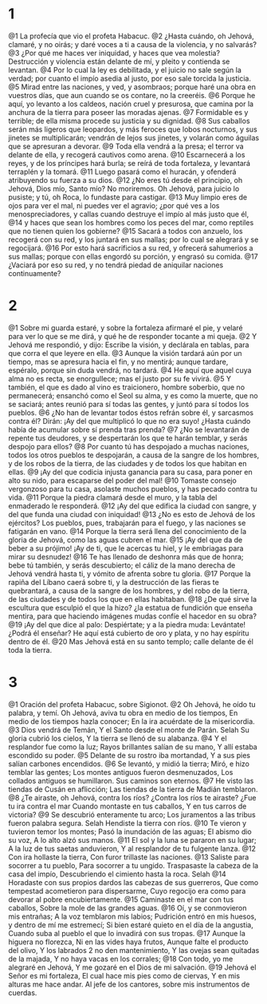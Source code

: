 # 1
@1 La profecía que vio el profeta Habacuc.
@2 ¿Hasta cuándo, oh Jehová, clamaré, y no oirás; y daré voces a ti a causa de la violencia, y no salvarás?
@3 ¿Por qué me haces ver iniquidad, y haces que vea molestia? Destrucción y violencia están delante de mí, y pleito y contienda se levantan.
@4 Por lo cual la ley es debilitada, y el juicio no sale según la verdad; por cuanto el impío asedia al justo, por eso sale torcida la justicia.
@5 Mirad entre las naciones, y ved, y asombraos; porque haré una obra en vuestros días, que aun cuando se os contare, no la creeréis.
@6 Porque he aquí, yo levanto a los caldeos, nación cruel y presurosa, que camina por la anchura de la tierra para poseer las moradas ajenas.
@7 Formidable es y terrible; de ella misma procede su justicia y su dignidad.
@8 Sus caballos serán más ligeros que leopardos, y más feroces que lobos nocturnos, y sus jinetes se multiplicarán; vendrán de lejos sus jinetes, y volarán como águilas que se apresuran a devorar.
@9 Toda ella vendrá a la presa; el terror va delante de ella, y recogerá cautivos como arena.
@10 Escarnecerá a los reyes, y de los príncipes hará burla; se reírá de toda fortaleza, y levantará terraplén y la tomará.
@11 Luego pasará como el huracán, y ofenderá atribuyendo su fuerza a su dios.
@12 ¿No eres tú desde el principio, oh Jehová, Dios mío, Santo mío? No moriremos. Oh Jehová, para juicio lo pusiste; y tú, oh Roca, lo fundaste para castigar.
@13 Muy limpio eres de ojos para ver el mal, ni puedes ver el agravio; ¿por qué ves a los menospreciadores, y callas cuando destruye el impío al más justo que él,
@14 y haces que sean los hombres como los peces del mar, como reptiles que no tienen quien los gobierne?
@15 Sacará a todos con anzuelo, los recogerá con su red, y los juntará en sus mallas; por lo cual se alegrará y se regocijará.
@16 Por esto hará sacrificios a su red, y ofrecerá sahumerios a sus mallas; porque con ellas engordó su porción, y engrasó su comida.
@17 ¿Vaciará por eso su red, y no tendrá piedad de aniquilar naciones continuamente?

# 2
@1 Sobre mi guarda estaré, y sobre la fortaleza afirmaré el pie, y velaré para ver lo que se me dirá, y qué he de responder tocante a mi queja.
@2 Y Jehová me respondió, y dijo: Escribe la visión, y declárala en tablas, para que corra el que leyere en ella.
@3 Aunque la visión tardará aún por un tiempo, mas se apresura hacia el fin, y no mentirá; aunque tardare, espéralo, porque sin duda vendrá, no tardará.
@4 He aquí que aquel cuya alma no es recta, se enorgullece; mas el justo por su fe vivirá.
@5 Y también, el que es dado al vino es traicionero, hombre soberbio, que no permanecerá; ensanchó como el Seol su alma, y es como la muerte, que no se saciará; antes reunió para sí todas las gentes, y juntó para sí todos los pueblos.
@6 ¿No han de levantar todos éstos refrán sobre él, y sarcasmos contra él? Dirán: ¡Ay del que multiplicó lo que no era suyo! ¿Hasta cuándo había de acumular sobre sí prenda tras prenda?
@7 ¿No se levantarán de repente tus deudores, y se despertarán los que te harán temblar, y serás despojo para ellos?
@8 Por cuanto tú has despojado a muchas naciones, todos los otros pueblos te despojarán, a causa de la sangre de los hombres, y de los robos de la tierra, de las ciudades y de todos los que habitan en ellas.
@9 ¡Ay del que codicia injusta ganancia para su casa, para poner en alto su nido, para escaparse del poder del mal!
@10 Tomaste consejo vergonzoso para tu casa, asolaste muchos pueblos, y has pecado contra tu vida.
@11 Porque la piedra clamará desde el muro, y la tabla del enmaderado le responderá.
@12 ¡Ay del que edifica la ciudad con sangre, y del que funda una ciudad con iniquidad!
@13 ¿No es esto de Jehová de los ejércitos? Los pueblos, pues, trabajarán para el fuego, y las naciones se fatigarán en vano.
@14 Porque la tierra será llena del conocimiento de la gloria de Jehová, como las aguas cubren el mar.
@15 ¡Ay del que da de beber a su prójimo! ¡Ay de ti, que le acercas tu hiel, y le embriagas para mirar su desnudez!
@16 Te has llenado de deshonra más que de honra; bebe tú también, y serás descubierto; el cáliz de la mano derecha de Jehová vendrá hasta ti, y vómito de afrenta sobre tu gloria.
@17 Porque la rapiña del Líbano caerá sobre ti, y la destrucción de las fieras te quebrantará, a causa de la sangre de los hombres, y del robo de la tierra, de las ciudades y de todos los que en ellas habitaban.
@18 ¿De qué sirve la escultura que esculpió el que la hizo? ¿la estatua de fundición que enseña mentira, para que haciendo imágenes mudas confíe el hacedor en su obra?
@19 ¡Ay del que dice al palo: Despiértate; y a la piedra muda: Levántate! ¿Podrá él enseñar? He aquí está cubierto de oro y plata, y no hay espíritu dentro de él.
@20 Mas Jehová está en su santo templo; calle delante de él toda la tierra.

# 3
@1 Oración del profeta Habacuc, sobre Sigionot.
@2  Oh Jehová, he oído tu palabra, y temí. Oh Jehová, aviva tu obra en medio de los tiempos, En medio de los tiempos hazla conocer; En la ira acuérdate de la misericordia. 
@3  Dios vendrá de Temán, Y el Santo desde el monte de Parán. Selah Su gloria cubrió los cielos, Y la tierra se llenó de su alabanza. 
@4  Y el resplandor fue como la luz; Rayos brillantes salían de su mano, Y allí estaba escondido su poder. 
@5  Delante de su rostro iba mortandad, Y a sus pies salían carbones encendidos. 
@6  Se levantó, y midió la tierra; Miró, e hizo temblar las gentes; Los montes antiguos fueron desmenuzados, Los collados antiguos se humillaron. Sus caminos son eternos. 
@7  He visto las tiendas de Cusán en aflicción; Las tiendas de la tierra de Madián temblaron. 
@8  ¿Te airaste, oh Jehová, contra los ríos? ¿Contra los ríos te airaste? ¿Fue tu ira contra el mar Cuando montaste en tus caballos, Y en tus carros de victoria? 
@9  Se descubrió enteramente tu arco; Los juramentos a las tribus fueron palabra segura. Selah Hendiste la tierra con ríos. 
@10  Te vieron y tuvieron temor los montes; Pasó la inundación de las aguas; El abismo dio su voz, A lo alto alzó sus manos. 
@11  El sol y la luna se pararon en su lugar; A la luz de tus saetas anduvieron, Y al resplandor de tu fulgente lanza. 
@12  Con ira hollaste la tierra, Con furor trillaste las naciones. 
@13  Saliste para socorrer a tu pueblo, Para socorrer a tu ungido. Traspasaste la cabeza de la casa del impío, Descubriendo el cimiento hasta la roca. Selah 
@14  Horadaste con sus propios dardos las cabezas de sus guerreros, Que como tempestad acometieron para dispersarme, Cuyo regocijo era como para devorar al pobre encubiertamente. 
@15  Caminaste en el mar con tus caballos, Sobre la mole de las grandes aguas. 
@16  Oí, y se conmovieron mis entrañas; A la voz temblaron mis labios; Pudrición entró en mis huesos, y dentro de mí me estremecí; Si bien estaré quieto en el día de la angustia, Cuando suba al pueblo el que lo invadirá con sus tropas. 
@17  Aunque la higuera no florezca, Ni en las vides haya frutos, Aunque falte el producto del olivo, Y los labrados 2 no den mantenimiento, Y las ovejas sean quitadas de la majada, Y no haya vacas en los corrales; 
@18  Con todo, yo me alegraré en Jehová, Y me gozaré en el Dios de mi salvación. 
@19  Jehová el Señor es mi fortaleza, El cual hace mis pies como de ciervas, Y en mis alturas me hace andar. Al jefe de los cantores, sobre mis instrumentos de cuerdas. 